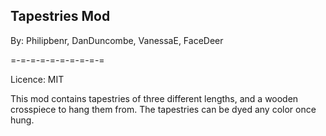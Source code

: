 ## Tapestries Mod

By: Philipbenr, DanDuncombe, VanessaE, FaceDeer

=-=-=-=-=-=-=-=-=-=

Licence: MIT

This mod contains tapestries of three different lengths, and a wooden crosspiece to hang them from. The tapestries can be dyed any color once hung.